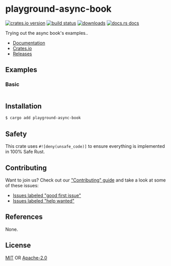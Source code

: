 # playground-async-book
[![crates.io version][1]][2] [![build status][3]][4]
[![downloads][5]][6] [![docs.rs docs][7]][8]

Trying out the async book's examples..

- [Documentation][8]
- [Crates.io][2]
- [Releases][releases]

## Examples
### Basic
```rust
```

## Installation
```sh
$ cargo add playground-async-book
```

## Safety
This crate uses ``#![deny(unsafe_code)]`` to ensure everything is implemented in
100% Safe Rust.

## Contributing
Want to join us? Check out our ["Contributing" guide][contributing] and take a
look at some of these issues:

- [Issues labeled "good first issue"][good-first-issue]
- [Issues labeled "help wanted"][help-wanted]

## References
None.

## License
[MIT](./LICENSE-MIT) OR [Apache-2.0](./LICENSE-APACHE)

[1]: https://img.shields.io/crates/v/playground-async-book.svg?style=flat-square
[2]: https://crates.io/crates/playground-async-book
[3]: https://img.shields.io/travis/yoshuawuyts/playground-async-book/master.svg?style=flat-square
[4]: https://travis-ci.org/yoshuawuyts/playground-async-book
[5]: https://img.shields.io/crates/d/playground-async-book.svg?style=flat-square
[6]: https://crates.io/crates/playground-async-book
[7]: https://img.shields.io/badge/docs-latest-blue.svg?style=flat-square
[8]: https://docs.rs/playground-async-book

[releases]: https://github.com/yoshuawuyts/playground-async-book/releases
[contributing]: https://github.com/yoshuawuyts/playground-async-book/blob/master.github/CONTRIBUTING.md
[good-first-issue]: https://github.com/yoshuawuyts/playground-async-book/labels/good%20first%20issue
[help-wanted]: https://github.com/yoshuawuyts/playground-async-book/labels/help%20wanted
